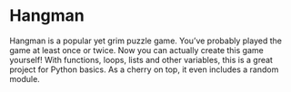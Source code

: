 # Hangman
Hangman is a popular yet grim puzzle game. You’ve probably played the game at least once or twice. Now you can actually create this game yourself!
With functions, loops, lists and other variables, this is a great project for Python basics. As a cherry on top, it even includes a random module. 
